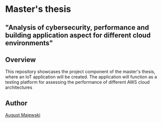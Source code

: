 # Master's thesis

## "Analysis of cybersecurity, performance and building application aspect for different cloud environments"

## Overview

This repository showcases the project component of the master's thesis, where an IoT application will be created. The application will function as a testing platform for assessing the performance of different AWS cloud architectures


## Author

[August Majewski](https://github.com/kolovoz14)
